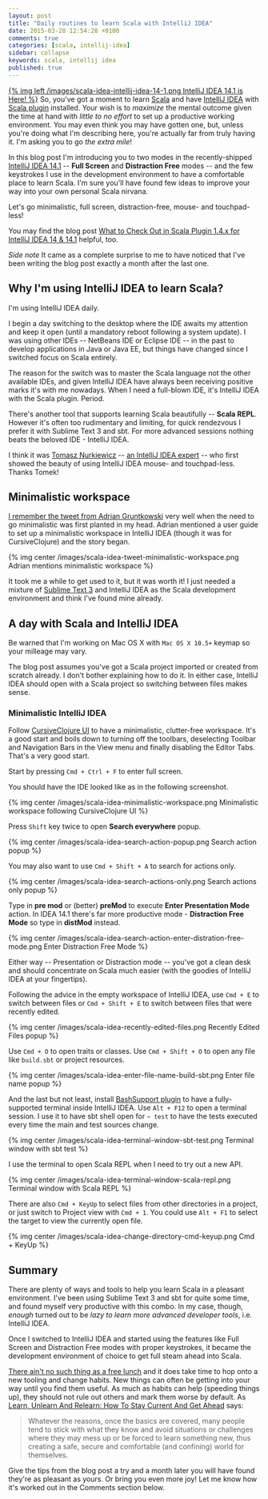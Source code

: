 ```yaml
---
layout: post
title: "Daily routines to learn Scala with IntelliJ IDEA"
date: 2015-03-28 12:54:28 +0100
comments: true
categories: [scala, intellij-idea]
sidebar: collapse
keywords: scala, intellij idea
published: true
---
```


[{% img left /images/scala-idea-intellij-idea-14-1.png IntelliJ IDEA 14.1 is Here! %}](http://blog.jetbrains.com/idea/2015/03/intellij-idea-14-1-is-here/) So, you've got a moment to learn [Scala](http://www.scala-lang.org/) and have [IntelliJ IDEA](https://www.jetbrains.com/idea/) with [Scala plugin](https://plugins.jetbrains.com/plugin/?id=1347) installed. Your wish is to *maximize* the mental outcome given the time at hand with *little to no effort* to set up a productive working environment. You may even think you may have gotten one, but, unless you're doing what I'm describing here, you're actually far from truly having it. I'm asking you to go *the extra mile*!

In this blog post I'm introducing you to two modes in the recently-shipped [IntelliJ IDEA 14.1](http://blog.jetbrains.com/idea/2015/03/intellij-idea-14-1-is-here/) -- **Full Screen** and **Distraction Free** modes -- and the few keystrokes I use in the development environment to have a comfortable place to learn Scala. I'm sure you'll have found few ideas to improve your way into your own personal Scala nirvana.

Let's go minimalistic, full screen, distraction-free, mouse- and touchpad-less!

You may find the blog post [What to Check Out in Scala Plugin 1.4.x for IntelliJ IDEA 14 & 14.1](http://blog.jetbrains.com/scala/2015/03/26/what-to-check-out-in-scala-plugin-1-4-x-for-intellij-idea-14-14-1/) helpful, too.

*Side note* It came as a complete surprise to me to have noticed that I've been writing the blog post exactly a month after the last one.

<!-- more -->

## Why I'm using IntelliJ IDEA to learn Scala?

I'm using IntelliJ IDEA daily.

I begin a day switching to the desktop where the IDE awaits my attention and keep it open (until a mandatory reboot following a system update). I was using other IDEs -- NetBeans IDE or Eclipse IDE -- in the past to develop applications in Java or Java EE, but things have changed since I switched focus on Scala entirely.

The reason for the switch was to master the Scala language not the other available IDEs, and given IntelliJ IDEA have always been receiving positive marks it's with me nowadays. When I need a full-blown IDE, it's IntelliJ IDEA with the Scala plugin. Period.

There's another tool that supports learning Scala beautifully -- **Scala REPL**. However it's often too rudimentary and limiting, for quick rendezvous I prefer it with Sublime Text 3 and sbt. For more advanced sessions nothing beats the beloved IDE - IntelliJ IDEA.

I think it was [Tomasz Nurkiewicz](http://www.nurkiewicz.com/) -- [an IntelliJ IDEA expert](http://blog.jetbrains.com/idea/2014/05/annotated-java-monthly-april-2014/) -- who first showed the beauty of using IntelliJ IDEA mouse- and touchpad-less. Thanks Tomek!

## Minimalistic workspace

[I remember the tweet from Adrian Gruntkowski](https://twitter.com/adrgrunt/status/552479034031239168) very well when the need to go minimalistic was first planted in my head. Adrian mentioned a user guide to set up a minimalistic workspace in IntelliJ IDEA (though it was for CursiveClojure) and the story began.

{% img center /images/scala-idea-tweet-minimalistic-workspace.png Adrian mentions minimalistic workspace %}

It took me a while to get used to it, but it was worth it! I just needed a mixture of [Sublime Text 3](http://www.sublimetext.com/3) and IntelliJ IDEA as the Scala development environment and think I've found mine already.

## A day with Scala and IntelliJ IDEA

Be warned that I'm working on Mac OS X with `Mac OS X 10.5+` keymap so your milleage may vary.

The blog post assumes you've got a Scala project imported or created from scratch already. I don't bother explaining how to do it. In either case, IntelliJ IDEA should open with a Scala project so switching between files makes sense.

### Minimalistic IntelliJ IDEA

Follow [CursiveClojure UI](https://cursiveclojure.com/userguide/ui.html) to have a minimalistic, clutter-free workspace. It's a good start and boils down to turning off the toolbars, deselecting Toolbar and Navigation Bars in the View menu and finally disabling the Editor Tabs. That's a very good start.

Start by pressing `Cmd + Ctrl + F` to enter full screen.

You should have the IDE looked like as in the following screenshot.

{% img center /images/scala-idea-minimalistic-workspace.png Minimalistic workspace following CursiveClojure UI %}

Press `Shift` key twice to open **Search everywhere** popup.

{% img center /images/scala-idea-search-action-popup.png Search action popup %}

You may also want to use `Cmd + Shift + A` to search for actions only.

{% img center /images/scala-idea-search-actions-only.png Search actions only popup %}

Type in **pre mod** or (better) **preMod** to execute **Enter Presentation Mode** action. In IDEA 14.1 there's far more productive mode - **Distraction Free Mode** so type in **distMod** instead.

{% img center /images/scala-idea-search-action-enter-distration-free-mode.png Enter Distraction Free Mode %}

Either way -- Presentation or Distraction mode -- you've got a clean desk and should concentrate on Scala much easier (with the goodies of IntelliJ IDEA at your fingertips).

Following the advice in the empty workspace of IntelliJ IDEA, use `Cmd + E` to switch between files or `Cmd + Shift + E` to switch between files that were recently edited.

{% img center /images/scala-idea-recently-edited-files.png Recently Edited Files popup %}

Use `Cmd + O` to open traits or classes. Use `Cmd + Shift + O` to open any file like `build.sbt` or project resources.

{% img center /images/scala-idea-enter-file-name-build-sbt.png Enter file name popup %}

And the last but not least, install [BashSupport plugin](https://plugins.jetbrains.com/plugin/4230) to have a fully-supported terminal inside IntelliJ IDEA. Use `Alt + F12` to open a terminal session. I use it to have sbt shell open for `~ test` to have the tests executed every time the main and test sources change.

{% img center /images/scala-idea-terminal-window-sbt-test.png Terminal window with sbt test %}

I use the terminal to open Scala REPL when I need to try out a new API.

{% img center /images/scala-idea-terminal-window-scala-repl.png Terminal window with Scala REPL %}

There are also `Cmd + KeyUp` to select files from other directories in a project, or just switch to Project view with `Cmd + 1`. You could use `Alt + F1` to select the target to view the currently open file.

{% img center /images/scala-idea-change-directory-cmd-keyup.png Cmd + KeyUp %}

## Summary

There are plenty of ways and tools to help you learn Scala in a pleasant environment. I've been using Sublime Text 3 and sbt for quite some time, and found myself very productive with this combo. In my case, though, *enough* turned out to be *lazy to learn more advanced developer tools*, i.e. IntelliJ IDEA.

Once I switched to IntelliJ IDEA and started using the features like Full Screen and Distraction Free modes with proper keystrokes, it became the development environment of choice to get full steam ahead into Scala.

[There ain't no such thing as a free lunch](http://en.wikipedia.org/wiki/There_ain%27t_no_such_thing_as_a_free_lunch) and it does take time to hop onto a new tooling and change habits. New things can often be getting into your way until you find them useful. As much as habits can help (speeding things up), they should not rule out others and mark them worse by default. As [Learn, Unlearn And Relearn: How To Stay Current And Get Ahead](http://www.forbes.com/sites/margiewarrell/2014/02/03/learn-unlearn-and-relearn/) says:

> Whatever the reasons, once the basics are covered, many people tend to stick with what they know and avoid situations or challenges where they may mess up or be forced to learn something new, thus creating a safe, secure and comfortable (and confining) world for themselves.

Give the tips from the blog post a try and a month later you will have found they're as pleasant as yours. Or bring you even more joy! Let me know how it's worked out in the Comments section below.
